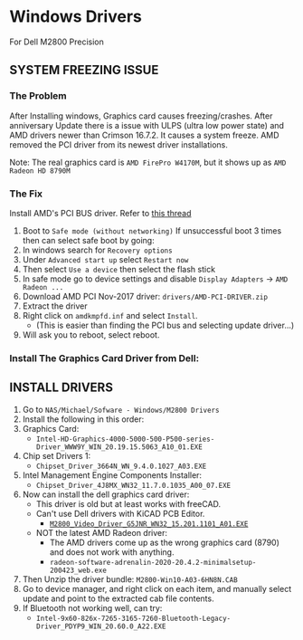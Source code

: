# Windows Drivers

For Dell M2800 Precision

## SYSTEM FREEZING ISSUE

### The Problem

After Installing windows, Graphics card causes freezing/crashes. After
anniversary Update there is a issue with ULPS (ultra low power state) and AMD
drivers newer than Crimson 16.7.2. It causes a system freeze. AMD removed the
PCI driver from its newest driver installations.

Note:    The real graphics card is `AMD FirePro W4170M`, but it shows up as `AMD Radeon HD 8790M`

### The Fix

Install AMD's PCI BUS driver. Refer to [this thread](https://community.amd.com/thread/220531#comment)

1. Boot to `Safe mode (without networking)`
If unsuccessful boot 3 times then can select safe boot by going:
  1. In windows search for `Recovery options`
  2. Under `Advanced start up` select `Restart now`
  3. Then select `Use a device` then select the flash stick
2. In safe mode go to device settings and
   disable `Display Adapters` -> `AMD Radeon ...`
3. Download AMD PCI Nov-2017 driver: `drivers/AMD-PCI-DRIVER.zip`
4. Extract the driver
5. Right click on `amdkmpfd.inf` and select `Install`.
    - (This is easier than finding the PCI bus and selecting update driver...)
6. Will ask you to reboot, select reboot.

### Install The Graphics Card Driver from Dell:

## INSTALL DRIVERS

1. Go to `NAS/Michael/Sofware - Windows/M2800 Drivers`
2. Install the following in this order:
  1. Graphics Card:
        - `Intel-HD-Graphics-4000-5000-500-P500-series-Driver_WWW9Y_WIN_20.19.15.5063_A10_01.EXE`
  2. Chip set Drivers 1:
        - `Chipset_Driver_3664N_WN_9.4.0.1027_A03.EXE`
  3. Intel Management Engine Components Installer:
        - `Chipset_Driver_4J8MX_WN32_11.7.0.1035_A00_07.EXE`
  4. Now can install the dell graphics card driver:
        - This driver is old but at least works with freeCAD.
        - Can't use Dell drivers with KiCAD PCB Editor.
            - [`M2800_Video_Driver_G5JNR_WN32_15.201.1101_A01.EXE`](https://www.dell.com/support/home/en-us/drivers/driversdetails?driverId=G5JNR)
        - NOT the latest AMD Radeon driver:
            - The AMD drivers come up as the wrong graphics card (8790) and does not work with anything.
            - `radeon-software-adrenalin-2020-20.4.2-minimalsetup-200423_web.exe`
  6. Then Unzip the driver bundle:
     `M2800-Win10-A03-6HN8N.CAB`
  7. Go to device manager, and right click on each item, and manually select update and point
     to the extracted cab file contents.
  8. If Bluetooth not working well, can try:
        - `Intel-9x60-826x-7265-3165-7260-Bluetooth-Legacy-Driver_PDYP9_WIN_20.60.0_A22.EXE`

